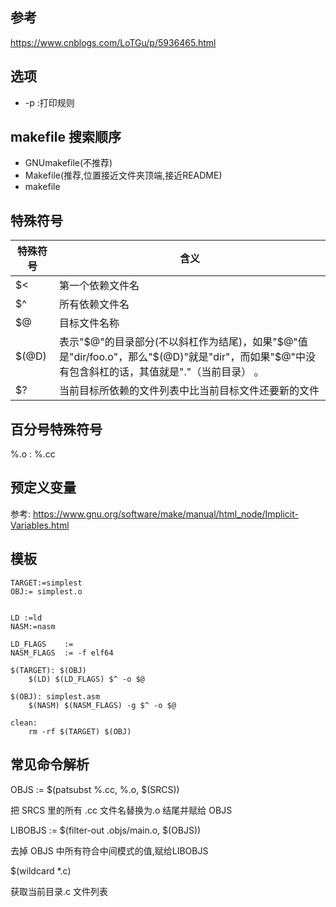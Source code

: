 ## 参考

https://www.cnblogs.com/LoTGu/p/5936465.html

## 选项


- -p :打印规则

## makefile 搜索顺序

- GNUmakefile(不推荐)
- Makefile(推荐,位置接近文件夹顶端,接近README)
- makefile

## 特殊符号

特殊符号 | 含义
-----|---
$< | 第一个依赖文件名
$^ | 所有依赖文件名
$@ | 目标文件名称
$(@D) |表示"\$@"的目录部分(不以斜杠作为结尾)，如果"\$@"值是"dir/foo.o"，那么"\$(@D)"就是"dir"，而如果"$@"中没有包含斜杠的话，其值就是"."（当前目录） 。
$? | 当前目标所依赖的文件列表中比当前目标文件还要新的文件


## 百分号特殊符号

%.o : %.cc

## 预定义变量

参考: https://www.gnu.org/software/make/manual/html_node/Implicit-Variables.html

## 模板

```
TARGET:=simplest
OBJ:= simplest.o


LD :=ld
NASM:=nasm

LD_FLAGS 	:=
NASM_FLAGS	:= -f elf64

$(TARGET): $(OBJ)
	$(LD) $(LD_FLAGS) $^ -o $@

$(OBJ): simplest.asm
	$(NASM) $(NASM_FLAGS) -g $^ -o $@

clean:
	rm -rf $(TARGET) $(OBJ)
```

## 常见命令解析

OBJS := $(patsubst %.cc, %.o, $(SRCS))

把 SRCS 里的所有 .cc 文件名替换为.o 结尾并赋给 OBJS

LIBOBJS := $(filter-out .objs/main.o, $(OBJS))

去掉 OBJS 中所有符合中间模式的值,赋给LIBOBJS

$(wildcard *.c)

获取当前目录.c 文件列表

